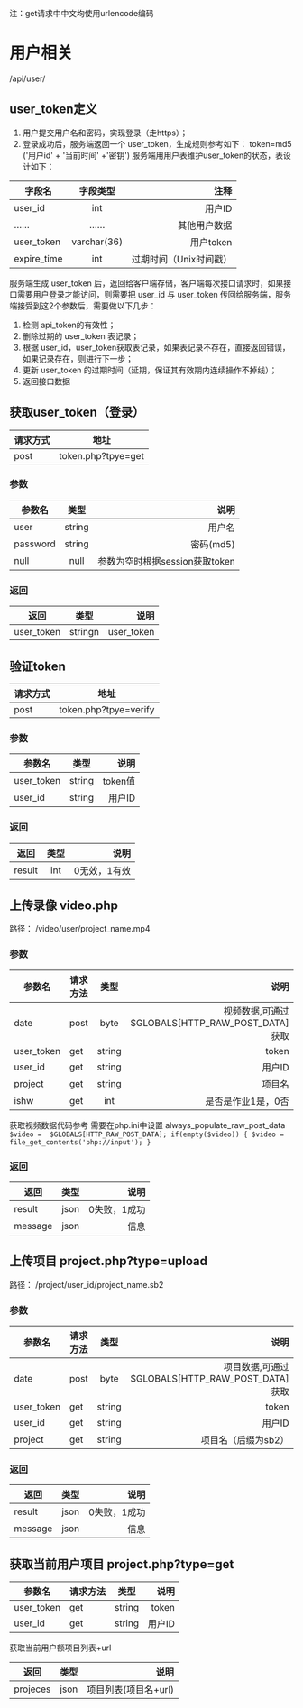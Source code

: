 注：get请求中中文均使用urlencode编码

# 用户相关
/api/user/
## user_token定义
1. 用户提交用户名和密码，实现登录（走https）；
2. 登录成功后，服务端返回一个 user_token，生成规则参考如下：
token=md5 ('用户id' + '当前时间' +'密钥')
服务端用用户表维护user_token的状态，表设计如下：

|字段名| 字段类型 |   注释|
|-----|:---------:|-------:|
|user_id| int| 用户ID|
|……|……|其他用户数据|
|user_token|  varchar(36)| 用户token|
|expire_time| int| 过期时间（Unix时间戳）|

服务端生成 user_token 后，返回给客户端存储，客户端每次接口请求时，如果接口需要用户登录才能访问，则需要把 user_id 与 user_token 传回给服务端，服务端接受到这2个参数后，需要做以下几步：
1. 检测 api_token的有效性；
2. 删除过期的 user_token 表记录；
3. 根据 user_id，user_token获取表记录，如果表记录不存在，直接返回错误，如果记录存在，则进行下一步；
4. 更新 user_token 的过期时间（延期，保证其有效期内连续操作不掉线）；
5. 返回接口数据

## 获取user_token（登录）

| 请求方式        | 地址         |
| ------------- |:-------------:|
| post      | token.php?tpye=get |

### 参数

|参数名   |类型      |说明     |
|---------|:-------:|--------:|
|user     |string   |用户名    |
|password |string   |密码(md5)|
|null     |null     |参数为空时根据session获取token|

### 返回

|返回     |类型     |说明     |
|---------|:-------:|--------:|
|user_token    |stringn  |user_token|

## 验证token
| 请求方式        | 地址         |
| ------------- |:-------------:|
| post      | token.php?tpye=verify |

### 参数

|参数名   |类型      |说明     |
|---------|:-------:|--------:|
|user_token|string|token值|
|user_id|string|用户ID|

### 返回

|返回     |类型     |说明     |
|---------|:-------:|--------:|
|result    |int  |0无效，1有效|

## 上传录像 video.php

路径：
/video/user/project_name.mp4

### 参数

|参数名   |请求方法|类型      |说明     |
|---------|---------|:-------:|--------:|
|date|post|byte|视频数据,可通过$GLOBALS[HTTP_RAW_POST_DATA]获取|
|user_token|get|string|token|
|user_id|get|string|用户ID|
|project|get|string|项目名|
|ishw|get|int|是否是作业1是，0否|

获取视频数据代码参考
需要在php.ini中设置
always_populate_raw_post_data
`
    $video =  $GLOBALS[HTTP_RAW_POST_DATA];
    if(empty($video)) {
        $video = file_get_contents('php://input');
    }
`
### 返回

|返回     |类型     |说明     |
|---------|:-------:|--------:|
|result   |json  |0失败，1成功|
|message|json|信息|

## 上传项目 project.php?type=upload

路径：
/project/user_id/project_name.sb2

### 参数

|参数名   |请求方法|类型      |说明     |
|---------|---------|:-------:|--------:|
|date|post|byte|项目数据,可通过$GLOBALS[HTTP_RAW_POST_DATA]获取|
|user_token|get|string|token|
|user_id|get|string|用户ID|
|project|get|string|项目名（后缀为sb2）|


### 返回

|返回     |类型     |说明     |
|---------|:-------:|--------:|
|result   |json  |0失败，1成功|
|message|json|信息|


## 获取当前用户项目 project.php?type=get

|参数名   |请求方法|类型      |说明     |
|---------|---------|:-------:|--------:|
|user_token|get|string|token|
|user_id|get|string|用户ID|

获取当前用户额项目列表+url

|返回     |类型     |说明     |
|---------|:-------:|--------:|
|projeces|json|项目列表(项目名+url)|

